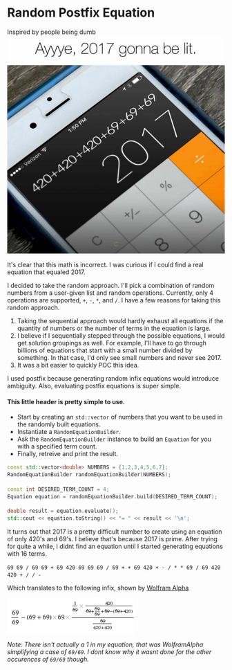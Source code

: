 # Random Postfix Equation
Inspired by people being dumb
![alt tag](imageForReadme/2017Lit.jpg)

It's clear that this math is incorrect. I was curious if I could find a real equation that equaled 2017.

I decided to take the random approach. I'll pick a combination of random numbers from a user-given list and random operations. Currently, only 4 operations are supported, `+`, `-`, `*`, and `/`. I have a few reasons for taking this random approach.

1. Taking the sequential approach would hardly exhaust all equations if the quantity of numbers or the number of terms in the equation is large.
2. I believe if I sequentially stepped through the possible equations, I would get solution groupings as well. For example, I'll have to go through billions of equations that start with a small number divided by something. In that case, I'd only see small numbers and never see 2017.
3. It was a bit easier to quickly POC this idea.

I used postfix because generating random infix equations would introduce ambiguity. Also, evaluating postfix equations is super simple.

#### This little header is pretty simple to use.

* Start by creating an `std::vector` of numbers that you want to be used in the randomly built equations.
* Instantiate a `RandomEquationBuilder`.
* Ask the `RandomEquationBuilder` instance to build an `Equation` for you with a specified term count.
* Finally, retreive and print the result.

```c++
const std::vector<double> NUMBERS = {1,2,3,4,5,6,7};
RandomEquationBuilder randomEquationBuilder(NUMBERS);

const int DESIRED_TERM_COUNT = 4;
Equation equation = randomEquationBuilder.build(DESIRED_TERM_COUNT);

double result = equation.evaluate();
std::cout << equation.toString() << "= " << result << '\n';
```

It turns out that 2017 is a pretty difficult number to create using an equation of only 420's and 69's. I believe that's because 2017 is prime. After trying for quite a while, I didnt find an equation until I started generating equations with 16 terms.

`69 69 / 69 69 + 69 420 69 69 69 / 69 + + 69 420 + - / * * 69 / 69 420 420 + / / -`

Which translates to the following infix, shown by [Wolfram Alpha](http://www.wolframalpha.com/input/?i=69+%2F+69+-+(69+%2B+69)+*+69+*+420+%2F+(69+%2B+69+%2F+69+%2B+69+-+(69+%2B+420))+%2F+69+%2F+(69+%2F+(420+%2B+420)))

![alt tag](imageForReadme/2017IsActuallyGonnaBeLit.PNG)

*Note: There isn't actually a 1 in my equation, that was WolframAlpha simplifying a case of `69/69`. I dont know why it wasnt done for the other occurences of `69/69` though.*
